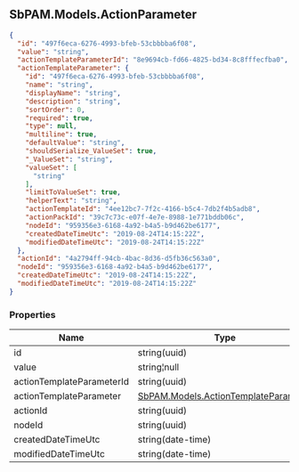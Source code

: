 
<h2 id="tocS_SbPAM.Models.ActionParameter">SbPAM.Models.ActionParameter</h2>

<a id="schemasbpam.models.actionparameter"></a>
<a id="schema_SbPAM.Models.ActionParameter"></a>
<a id="tocSsbpam.models.actionparameter"></a>
<a id="tocssbpam.models.actionparameter"></a>

```json
{
  "id": "497f6eca-6276-4993-bfeb-53cbbbba6f08",
  "value": "string",
  "actionTemplateParameterId": "8e9694cb-fd66-4825-bd34-8c8fffecfba0",
  "actionTemplateParameter": {
    "id": "497f6eca-6276-4993-bfeb-53cbbbba6f08",
    "name": "string",
    "displayName": "string",
    "description": "string",
    "sortOrder": 0,
    "required": true,
    "type": null,
    "multiline": true,
    "defaultValue": "string",
    "shouldSerialize_ValueSet": true,
    "_ValueSet": "string",
    "valueSet": [
      "string"
    ],
    "limitToValueSet": true,
    "helperText": "string",
    "actionTemplateId": "4ee12bc7-7f2c-4166-b5c4-7db2f4b5adb8",
    "actionPackId": "39c7c73c-e07f-4e7e-8988-1e771bddb06c",
    "nodeId": "959356e3-6168-4a92-b4a5-b9d462be6177",
    "createdDateTimeUtc": "2019-08-24T14:15:22Z",
    "modifiedDateTimeUtc": "2019-08-24T14:15:22Z"
  },
  "actionId": "4a2794ff-94cb-4bac-8d36-d5fb36c563a0",
  "nodeId": "959356e3-6168-4a92-b4a5-b9d462be6177",
  "createdDateTimeUtc": "2019-08-24T14:15:22Z",
  "modifiedDateTimeUtc": "2019-08-24T14:15:22Z"
}

```

### Properties

|Name|Type|Required|Restrictions|Description|
|---|---|---|---|---|
|id|string(uuid)|false|none|none|
|value|string¦null|false|none|none|
|actionTemplateParameterId|string(uuid)|false|none|none|
|actionTemplateParameter|[SbPAM.Models.ActionTemplateParameter](../Models/sbpam.models.actiontemplateparameter.md)|false|none|none|
|actionId|string(uuid)|false|none|none|
|nodeId|string(uuid)|false|none|none|
|createdDateTimeUtc|string(date-time)|false|none|none|
|modifiedDateTimeUtc|string(date-time)|false|none|none|


